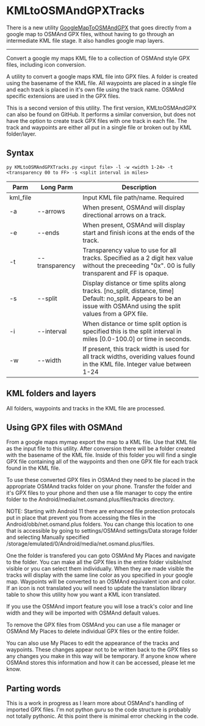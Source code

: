 # KMLtoOSMAndGPXTracks
There is a new utility [GoogleMapToOSMAndGPX](https://github.com/tmusolf/GoogleMapToOSMAndGPX) that goes directly from a google map to OSMAnd GPX files, without having to go through an intermediate KML file stage.  It also handles google map layers.

*******

Convert a google my maps KML file to a collection of OSMAnd style GPX files, including icon conversion.

A utility to convert a google maps KML file into GPX files. A folder is created using the basename of the KML file.  All waypoints are placed in a single file and each track is placed in it's own file using the track name.  OSMAnd specific extensions are used in the GPX files.

This is a second version of this utility. The first version, KMLtoOSMAndGPX can also be found on GitHub. It performs a similar conversion, but does not have the option to create track GPX files with one track in each file.  The track and waypoints are either all put in a single file or broken out by KML folder/layer.
## Syntax
```
py KMLtoOSMAndGPXTracks.py <input file> -l -w <width 1-24> -t <transparency 00 to FF> -s <split interval in miles>
``` 
Parm | Long Parm | Description
--- | --- | ---
kml_file | | Input KML file path/name. Required
-a | --arrows | When present, OSMAnd will display directional arrows on a track.
-e | --ends | When present, OSMAnd will display start and finish icons at the ends of the track.
-t | --transparency | Transparency value to use for all tracks.  Specified as a 2 digit hex value without the preceeding "0x".  00 is fully transparent and FF is opaque.
-s | --split | Display distance or time splits along tracks. [no_split, distance, time] Default: no_split.  Appears to be an issue with OSMAnd using the split values from a GPX file.
-i | --interval | When distance or time split option is specified this is the split interval in miles [0.0-100.0] or time in seconds.
-w | --width | If present, this track width is used for all track widths, overiding values found in the KML file. Integer value between 1-24

## KML folders and layers
All folders, waypoints and tracks in the KML file are processed.

## Using GPX files with OSMAnd
From a google maps mymap export the map to a KML file.  Use that KML file as the input file to this utility. After conversion there will be a folder created with the basename of the KML file.  Inside of this folder you will find a single GPX file containing all of the waypoints and then one GPX file for each track found in the KML file.

To use these converted GPX files in OSMAnd they need to be placed in the appropriate OSMAnd tracks folder on your phone. Transfer the folder and it's GPX files to your phone and then use a file manager to copy the entire folder to the Android/media/net.osmand.plus/files/tracks directory.

NOTE: Starting with Android 11 there are enhanced file protection protocals put in place that prevent you from accessing the files in the Android/obb/net.osmand.plus folders. You can change this location to one that is accessible by going to settings/OSMAnd settings/Data storage folder and selecting Manually specified /storage/emulated/0/Android/media/net.osmand.plus/files.

One the folder is transfered you can goto OSMAnd My Places and navigate to the folder.  You can make all the GPX files in the entire folder visible/not visible or you can select them individually.  When they are made visible the tracks will display with the same line color as you specified in your google map.  Waypoints will be converted to an OSMAnd equivalent icon and color.  If an icon is not translated you will need to update the translation library table to show this utility how you want a KML icon translated.

If you use the OSMAnd import feature you will lose a track's color and line width and they will be imported with OSMAnd default values.

To remove the GPX files from OSMAnd you can use a file manager or OSMAnd My Places to delete individual GPX files or the entire folder.

You can also use My Places to edit the appearance of the tracks and waypoints. These changes appear not to be written back to the GPX files so any changes you make in this way will be temporary.  If anyone know where OSMAnd stores this information and how it can be accessed, please let me know.
## Parting words
This is a work in progress as I learn more about OSMAnd's handling of imported GPX files. I'm not python guru so the code structure is probably not totally pythonic. At this point there is minimal error checking in the code.  
